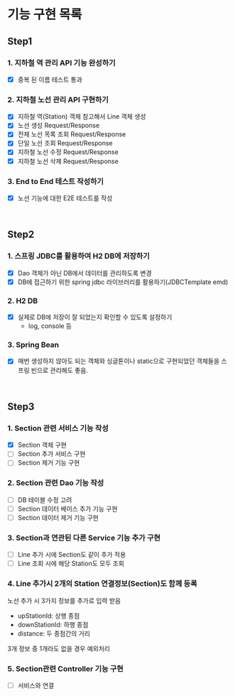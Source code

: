 # 기능 구현 목록

## Step1
### 1. 지하철 역 관리 API 기능 완성하기
- [x] 중복 된 이름 테스트 통과

### 2. 지하철 노선 관리 API 구현하기
- [x] 지하철 역(Station) 객체 참고해서 Line 객체 생성
- [x] 노선 생성 Request/Response
- [x] 전체 노선 목록 조회 Request/Response
- [x] 단일 노선 조회 Request/Response
- [x] 지하철 노선 수정 Request/Response
- [x] 지하철 노선 삭제 Request/Response
  
### 3. End to End 테스트 작성하기
- [x] 노선 기능에 대한 E2E 테스트를 작성

<br>

## Step2
### 1. 스프링 JDBC를 활용하여 H2 DB에 저장하기
- [x] Dao 객체가 아닌 DB에서 데이터를 관리하도록 변경
- [x] DB에 접근하기 위한 spring jdbc 라이브러리를 활용하기(JDBCTemplate emd)

### 2. H2 DB
- [x] 실제로 DB에 저장이 잘 되었는지 확인할 수 있도록 설정하기
    - log, console 등
    
### 3. Spring Bean
- [x] 매번 생성하지 않아도 되는 객체와 싱글톤이나 static으로 구현되었던 객체들을 스프링 빈으로 관리해도 좋음.


<br>

## Step3
### 1. Section 관련 서비스 기능 작성
- [x] Section 객체 구현
- [ ] Section 추가 서비스 구현
- [ ] Section 제거 기능 구현

### 2. Section 관련 Dao 기능 작성
- [ ] DB 테이블 수정 고려
- [ ] Section 데이터 베이스 추가 기능 구현
- [ ] Section  데이터 제거 기능 구현

### 3. Section과 연관된 다른 Service 기능 추가 구현
- [ ] Line 추가 시에 Section도 같이 추가 적용
- [ ] Line 조회 시에 해당 Station도 모두 조회

### 4. Line 추가시 2개의 Station 연결정보(Section)도 함께 등록
노선 추가 시 3가지 정보를 추가로 입력 받음

- upStationId: 상행 종점
- downStationId: 하행 종점
- distance: 두 종점간의 거리

3개 정보 중 1개라도 없을 경우 예외처리

### 5. Section관련 Controller 기능 구현
- [ ] 서비스와 연결

